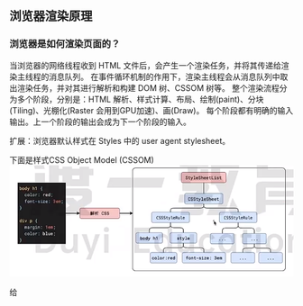 ## 浏览器渲染原理
### 浏览器是如何渲染页面的？
当浏览器的网络线程收到 HTML 文件后，会产生一个渲染任务，并将其传递给渲染主线程的消息队列。
在事件循环机制的作用下，渲染主线程会从消息队列中取出渲染任务，并对其进行解析和构建 DOM 树、CSSOM 树等。
整个渲染流程分为多个阶段，分别是：HTML 解析、样式计算、布局、绘制(paint)、分块(Tiling)、光棚化(Raster 会用到GPU加速)、画(Draw)。
每个阶段都有明确的输入输出。上一个阶段的输出会成为下一个阶段的输入。

扩展：浏览器默认样式在 Styles 中的 user agent stylesheet。

下面是样式CSS Object Model (CSSOM)
![Alt text](img/image.png)

给 <style>或<link> 加样式可以通过如下方式：
document.styleSheets[0].addRule('a', 'color: red;');
![Alt text](img/image-1.png)
### 浏览器如何解析 HTML 文件？
浏览器会创建一个 DOM 树，其中包括 HTML 文件中的所有标签、属性和文本内容。
浏览器会解析 HTML 文件，将标签、属性和文本内容转换为 DOM 节点，并按照它们在 HTML 文件中的顺序添加到 DOM 树中。
浏览器会解析 CSS 文件，将样式规则应用到 DOM 节点上，生成一个 CSSOM 树。
浏览器会根据 CSSOM 树和 DOM 树，计算出每个节点在屏幕上的精确位置和大小，并将它们绘制出来。

为了提高解析效率，浏览器会启动一个与解析器率先下载和解析CSS, 如果主线程解析到的link位置，外部的CSS文件还没有下载解析好，主线程不会等待继续解析后续的HTML。这是因为下载和解析 CSS 的工作是在与解析线程中进行的，这就是 CSS 不会杜塞 HTML 解析的根本原因。

为什么 js 不可以像 CSS 那样异步下载？因为 JS 可能会修改 DOM 结构，如果在下载 JS 文件时修改了 DOM 结构，可能会导致 DOM 结构不一致。
### 浏览器如何解析 JS ？
渲染主线程遇到 JS 时必须暂停一切行为，等待下载执行完后才能继续渲染。
预解析线程可以分担一点下载 JS 的工作，但是不能完全解决 JS 阻塞渲染的问题。

扩展：浏览器的图层（Layers）
有堆叠上下文有关的属性就有可能影响分层。（如：z-index、opacity、transform等）
想要设置某个标签成为单独的图层
- 设置position为absolute或fixed
- 设置transform属性 will-change为transform
  等...
分成的好处在于，将来某一个层改变后，仅会对该层进行后续处理，从而提升效率。
![Alt text](img/image-2.png)

完整过程
![Alt text](img/image-3.png)

### 什么是 reflow?
当渲染树中的一部分(或全部)因为元素的规模尺寸，布局，隐藏等改变而需要重新构建。这就称为回流(reflow)。
### 什么是 repaint?
当渲染树中的一些元素需要更新属性，而这些属性只是影响元素的外观，风格，而不会影响布局的，比如 background-color。则就叫称为重绘。
### 为什么 reflow 比 repaint 更花费性能？
因为 reflow 需要重新计算元素的位置和几何信息，而 repaint 只需要重新绘制元素的样式。
### 为什么 transform 会提高效率？
因为 transform 不会影响布局，所以不会导致 reflow。
